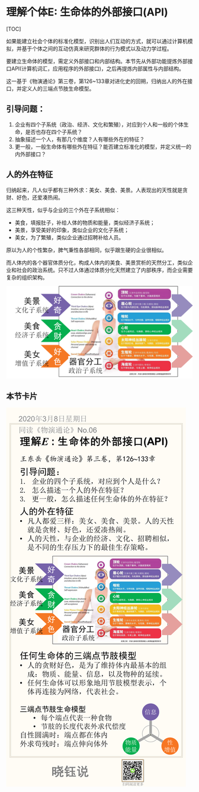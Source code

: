 

# 理解个体E: 生命体的外部接口(API)

[TOC]

如果能建立社会个体的标准化模型，识别出人们互动的方式，就可以通过计算机模拟，并基于个体之间的互动仿真来研究群体的行为模式以及动力学过程。

要建立生命体的模型，需定义外部接口和内部结构。本节先从外部功能提炼外部接口API(计算机词汇，应用程序的外部接口)，之后再提炼内部属性与内部结构。

这一基于《物演通论》第三卷，第126~133章对进化史的回朔，归纳出人的外在接口，并定义人的三端点节肢生命模型。

## 引导问题：

1. 企业有四个子系统（政治、经济、文化和繁殖），对应到个人和一般的个体生命，是否也存在四个子系统？
2. 抽象描述一个人，有那几个维度？人有哪些外在的特征？
3. 更一般，一般生命体有哪些外在特征？能否建立标准化的模型，并定义统一的内外部接口？

## 人的外在特征

归纳起来，凡人似乎都有三种外求：美女、美食、美景。人表现出的天性就是贪财、好色，还爱凑热闹。

这三种天性，似乎与企业的三个外在子系统相似：

- 美食，填报肚子，补给人体的物质和能量，类似经济子系统；
- 美景，享受美好的印象，类似企业的文化子系统；
- 美女，为了繁殖，类似企业通过招聘补给人员。

原以为人的个性繁杂，脾气秉性各部相同，似乎跟生硬的企业很相似。

而人体内的各个器官体质分化，构成人体内的美食、美景赏析的天然分工，类似企业和社会的政治系统。只不过人体通过体质分化天然建立了内部秩序，而企业需要复杂的组织架构。



![image-20200319231559239](No.06/image-20200319231559239.png)

## 本节卡片

![No.06](No.06/No.06.png)